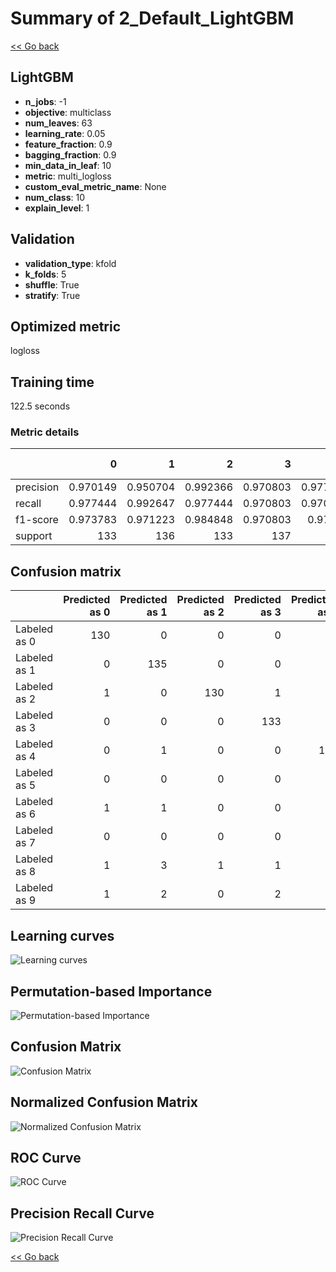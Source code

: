 # Summary of 2_Default_LightGBM

[<< Go back](../README.md)


## LightGBM
- **n_jobs**: -1
- **objective**: multiclass
- **num_leaves**: 63
- **learning_rate**: 0.05
- **feature_fraction**: 0.9
- **bagging_fraction**: 0.9
- **min_data_in_leaf**: 10
- **metric**: multi_logloss
- **custom_eval_metric_name**: None
- **num_class**: 10
- **explain_level**: 1

## Validation
 - **validation_type**: kfold
 - **k_folds**: 5
 - **shuffle**: True
 - **stratify**: True

## Optimized metric
logloss

## Training time

122.5 seconds

### Metric details
|           |          0 |          1 |          2 |          3 |          4 |          5 |          6 |          7 |          8 |          9 |   accuracy |   macro avg |   weighted avg |   logloss |
|:----------|-----------:|-----------:|-----------:|-----------:|-----------:|-----------:|-----------:|-----------:|-----------:|-----------:|-----------:|------------:|---------------:|----------:|
| precision |   0.970149 |   0.950704 |   0.992366 |   0.970803 |   0.977778 |   0.970588 |   0.977778 |   0.963768 |   0.968254 |   0.93985  |   0.968077 |    0.968204 |       0.968175 |  0.119508 |
| recall    |   0.977444 |   0.992647 |   0.977444 |   0.970803 |   0.970588 |   0.970588 |   0.970588 |   0.992537 |   0.931298 |   0.925926 |   0.968077 |    0.967986 |       0.968077 |  0.119508 |
| f1-score  |   0.973783 |   0.971223 |   0.984848 |   0.970803 |   0.97417  |   0.970588 |   0.97417  |   0.977941 |   0.949416 |   0.932836 |   0.968077 |    0.967978 |       0.96801  |  0.119508 |
| support   | 133        | 136        | 133        | 137        | 136        | 136        | 136        | 134        | 131        | 135        |   0.968077 | 1347        |    1347        |  0.119508 |


## Confusion matrix
|              |   Predicted as 0 |   Predicted as 1 |   Predicted as 2 |   Predicted as 3 |   Predicted as 4 |   Predicted as 5 |   Predicted as 6 |   Predicted as 7 |   Predicted as 8 |   Predicted as 9 |
|:-------------|-----------------:|-----------------:|-----------------:|-----------------:|-----------------:|-----------------:|-----------------:|-----------------:|-----------------:|-----------------:|
| Labeled as 0 |              130 |                0 |                0 |                0 |                2 |                1 |                0 |                0 |                0 |                0 |
| Labeled as 1 |                0 |              135 |                0 |                0 |                0 |                0 |                0 |                0 |                0 |                1 |
| Labeled as 2 |                1 |                0 |              130 |                1 |                0 |                0 |                1 |                0 |                0 |                0 |
| Labeled as 3 |                0 |                0 |                0 |              133 |                0 |                2 |                0 |                2 |                0 |                0 |
| Labeled as 4 |                0 |                1 |                0 |                0 |              132 |                0 |                1 |                0 |                0 |                2 |
| Labeled as 5 |                0 |                0 |                0 |                0 |                0 |              132 |                1 |                0 |                0 |                3 |
| Labeled as 6 |                1 |                1 |                0 |                0 |                0 |                1 |              132 |                0 |                1 |                0 |
| Labeled as 7 |                0 |                0 |                0 |                0 |                1 |                0 |                0 |              133 |                0 |                0 |
| Labeled as 8 |                1 |                3 |                1 |                1 |                0 |                0 |                0 |                1 |              122 |                2 |
| Labeled as 9 |                1 |                2 |                0 |                2 |                0 |                0 |                0 |                2 |                3 |              125 |

## Learning curves
![Learning curves](learning_curves.png)

## Permutation-based Importance
![Permutation-based Importance](permutation_importance.png)
## Confusion Matrix

![Confusion Matrix](confusion_matrix.png)


## Normalized Confusion Matrix

![Normalized Confusion Matrix](confusion_matrix_normalized.png)


## ROC Curve

![ROC Curve](roc_curve.png)


## Precision Recall Curve

![Precision Recall Curve](precision_recall_curve.png)



[<< Go back](../README.md)

